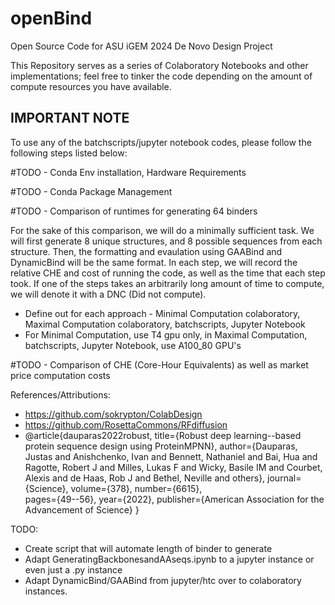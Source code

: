 # openBind
Open Source Code for ASU iGEM 2024 De Novo Design Project


This Repository serves as a series of Colaboratory Notebooks and other implementations; feel free to tinker the code depending on the amount of compute resources you have available.

## IMPORTANT NOTE
To use any of the batchscripts/jupyter notebook codes, please follow the following steps listed below:

#TODO - Conda Env installation, Hardware Requirements

#TODO - Conda Package Management

#TODO - Comparison of runtimes for generating 64 binders

For the sake of this comparison, we will do a minimally sufficient task. We will first generate 8 unique structures, and 8 possible sequences from each structure. Then, the formatting and evaulation using GAABind and DynamicBind will be the same format. In each step, we will record the relative CHE and cost of running the code, as well as the time that each step took. If one of the steps takes an arbitrarily long amount of time to compute, we will denote it with a DNC (Did not compute).

  - Define out for each approach - Minimal Computation colaboratory, Maximal Computation colaboratory, batchscripts, Jupyter Notebook
  - For Minimal Computation, use T4 gpu only, in Maximal Computation, batchscripts, Jupyter Notebook, use A100_80 GPU's

#TODO - Comparison of CHE (Core-Hour Equivalents) as well as market price computation costs


References/Attributions:
- https://github.com/sokrypton/ColabDesign
- https://github.com/RosettaCommons/RFdiffusion
- @article{dauparas2022robust,
  title={Robust deep learning--based protein sequence design using ProteinMPNN},
  author={Dauparas, Justas and Anishchenko, Ivan and Bennett, Nathaniel and Bai, Hua and Ragotte, Robert J and Milles, Lukas F and Wicky, Basile IM and Courbet, Alexis and de Haas, Rob J and Bethel, Neville and others},
  journal={Science},
  volume={378},
  number={6615},  
  pages={49--56},
  year={2022},
  publisher={American Association for the Advancement of Science}
}

TODO:
- Create script that will automate length of binder to generate
- Adapt GeneratingBackbonesandAAseqs.ipynb to a jupyter instance or even just a .py instance
- Adapt DynamicBind/GAABind from jupyter/htc over to colaboratory instances.
